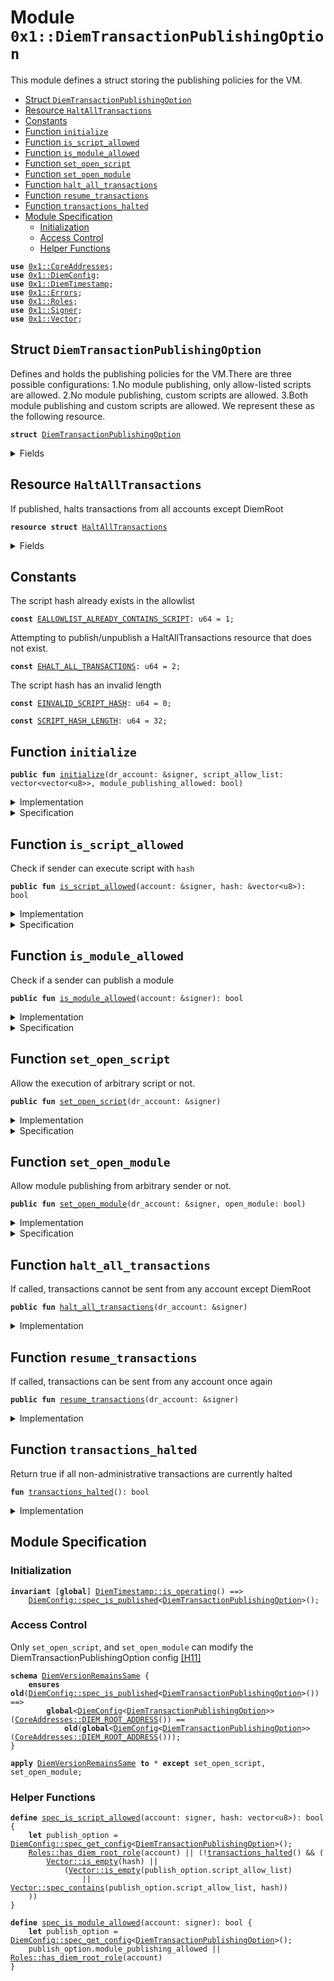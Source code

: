 
<a name="0x1_DiemTransactionPublishingOption"></a>

# Module `0x1::DiemTransactionPublishingOption`

This module defines a struct storing the publishing policies for the VM.


-  [Struct `DiemTransactionPublishingOption`](#0x1_DiemTransactionPublishingOption_DiemTransactionPublishingOption)
-  [Resource `HaltAllTransactions`](#0x1_DiemTransactionPublishingOption_HaltAllTransactions)
-  [Constants](#@Constants_0)
-  [Function `initialize`](#0x1_DiemTransactionPublishingOption_initialize)
-  [Function `is_script_allowed`](#0x1_DiemTransactionPublishingOption_is_script_allowed)
-  [Function `is_module_allowed`](#0x1_DiemTransactionPublishingOption_is_module_allowed)
-  [Function `set_open_script`](#0x1_DiemTransactionPublishingOption_set_open_script)
-  [Function `set_open_module`](#0x1_DiemTransactionPublishingOption_set_open_module)
-  [Function `halt_all_transactions`](#0x1_DiemTransactionPublishingOption_halt_all_transactions)
-  [Function `resume_transactions`](#0x1_DiemTransactionPublishingOption_resume_transactions)
-  [Function `transactions_halted`](#0x1_DiemTransactionPublishingOption_transactions_halted)
-  [Module Specification](#@Module_Specification_1)
    -  [Initialization](#@Initialization_2)
    -  [Access Control](#@Access_Control_3)
    -  [Helper Functions](#@Helper_Functions_4)


<pre><code><b>use</b> <a href="CoreAddresses.md#0x1_CoreAddresses">0x1::CoreAddresses</a>;
<b>use</b> <a href="DiemConfig.md#0x1_DiemConfig">0x1::DiemConfig</a>;
<b>use</b> <a href="DiemTimestamp.md#0x1_DiemTimestamp">0x1::DiemTimestamp</a>;
<b>use</b> <a href="../../../../../../move-stdlib/docs/Errors.md#0x1_Errors">0x1::Errors</a>;
<b>use</b> <a href="Roles.md#0x1_Roles">0x1::Roles</a>;
<b>use</b> <a href="../../../../../../move-stdlib/docs/Signer.md#0x1_Signer">0x1::Signer</a>;
<b>use</b> <a href="../../../../../../move-stdlib/docs/Vector.md#0x1_Vector">0x1::Vector</a>;
</code></pre>



<a name="0x1_DiemTransactionPublishingOption_DiemTransactionPublishingOption"></a>

## Struct `DiemTransactionPublishingOption`

Defines and holds the publishing policies for the VM.There are three possible configurations:
1.No module publishing, only allow-listed scripts are allowed.
2.No module publishing, custom scripts are allowed.
3.Both module publishing and custom scripts are allowed.
We represent these as the following resource.


<pre><code><b>struct</b> <a href="DiemTransactionPublishingOption.md#0x1_DiemTransactionPublishingOption">DiemTransactionPublishingOption</a>
</code></pre>



<details>
<summary>Fields</summary>


<dl>
<dt>
<code>script_allow_list: vector&lt;vector&lt;u8&gt;&gt;</code>
</dt>
<dd>
 Only script hashes in the following list can be executed by the network.If the vector is empty, no
 limitation would be enforced.
</dd>
<dt>
<code>module_publishing_allowed: bool</code>
</dt>
<dd>
 Anyone can publish new module if this flag is set to true.
</dd>
</dl>


</details>

<a name="0x1_DiemTransactionPublishingOption_HaltAllTransactions"></a>

## Resource `HaltAllTransactions`

If published, halts transactions from all accounts except DiemRoot


<pre><code><b>resource</b> <b>struct</b> <a href="DiemTransactionPublishingOption.md#0x1_DiemTransactionPublishingOption_HaltAllTransactions">HaltAllTransactions</a>
</code></pre>



<details>
<summary>Fields</summary>


<dl>
<dt>
<code>dummy_field: bool</code>
</dt>
<dd>

</dd>
</dl>


</details>

<a name="@Constants_0"></a>

## Constants


<a name="0x1_DiemTransactionPublishingOption_EALLOWLIST_ALREADY_CONTAINS_SCRIPT"></a>

The script hash already exists in the allowlist


<pre><code><b>const</b> <a href="DiemTransactionPublishingOption.md#0x1_DiemTransactionPublishingOption_EALLOWLIST_ALREADY_CONTAINS_SCRIPT">EALLOWLIST_ALREADY_CONTAINS_SCRIPT</a>: u64 = 1;
</code></pre>



<a name="0x1_DiemTransactionPublishingOption_EHALT_ALL_TRANSACTIONS"></a>

Attempting to publish/unpublish a HaltAllTransactions resource that does not exist.


<pre><code><b>const</b> <a href="DiemTransactionPublishingOption.md#0x1_DiemTransactionPublishingOption_EHALT_ALL_TRANSACTIONS">EHALT_ALL_TRANSACTIONS</a>: u64 = 2;
</code></pre>



<a name="0x1_DiemTransactionPublishingOption_EINVALID_SCRIPT_HASH"></a>

The script hash has an invalid length


<pre><code><b>const</b> <a href="DiemTransactionPublishingOption.md#0x1_DiemTransactionPublishingOption_EINVALID_SCRIPT_HASH">EINVALID_SCRIPT_HASH</a>: u64 = 0;
</code></pre>



<a name="0x1_DiemTransactionPublishingOption_SCRIPT_HASH_LENGTH"></a>



<pre><code><b>const</b> <a href="DiemTransactionPublishingOption.md#0x1_DiemTransactionPublishingOption_SCRIPT_HASH_LENGTH">SCRIPT_HASH_LENGTH</a>: u64 = 32;
</code></pre>



<a name="0x1_DiemTransactionPublishingOption_initialize"></a>

## Function `initialize`



<pre><code><b>public</b> <b>fun</b> <a href="DiemTransactionPublishingOption.md#0x1_DiemTransactionPublishingOption_initialize">initialize</a>(dr_account: &signer, script_allow_list: vector&lt;vector&lt;u8&gt;&gt;, module_publishing_allowed: bool)
</code></pre>



<details>
<summary>Implementation</summary>


<pre><code><b>public</b> <b>fun</b> <a href="DiemTransactionPublishingOption.md#0x1_DiemTransactionPublishingOption_initialize">initialize</a>(
    dr_account: &signer,
    script_allow_list: vector&lt;vector&lt;u8&gt;&gt;,
    module_publishing_allowed: bool,
) {
    <a href="DiemTimestamp.md#0x1_DiemTimestamp_assert_genesis">DiemTimestamp::assert_genesis</a>();
    <a href="Roles.md#0x1_Roles_assert_diem_root">Roles::assert_diem_root</a>(dr_account);

    <a href="DiemConfig.md#0x1_DiemConfig_publish_new_config">DiemConfig::publish_new_config</a>(
        dr_account,
        <a href="DiemTransactionPublishingOption.md#0x1_DiemTransactionPublishingOption">DiemTransactionPublishingOption</a> {
            script_allow_list, module_publishing_allowed
        }
    );
}
</code></pre>



</details>

<details>
<summary>Specification</summary>


Must abort if the signer does not have the DiemRoot role [[H11]][PERMISSION].


<pre><code><b>include</b> <a href="Roles.md#0x1_Roles_AbortsIfNotDiemRoot">Roles::AbortsIfNotDiemRoot</a>{account: dr_account};
<b>include</b> <a href="DiemTimestamp.md#0x1_DiemTimestamp_AbortsIfNotGenesis">DiemTimestamp::AbortsIfNotGenesis</a>;
<b>include</b> <a href="DiemConfig.md#0x1_DiemConfig_PublishNewConfigAbortsIf">DiemConfig::PublishNewConfigAbortsIf</a>&lt;<a href="DiemTransactionPublishingOption.md#0x1_DiemTransactionPublishingOption">DiemTransactionPublishingOption</a>&gt;;
<b>include</b> <a href="DiemConfig.md#0x1_DiemConfig_PublishNewConfigEnsures">DiemConfig::PublishNewConfigEnsures</a>&lt;<a href="DiemTransactionPublishingOption.md#0x1_DiemTransactionPublishingOption">DiemTransactionPublishingOption</a>&gt; {
    payload: <a href="DiemTransactionPublishingOption.md#0x1_DiemTransactionPublishingOption">DiemTransactionPublishingOption</a> {
        script_allow_list, module_publishing_allowed
    }};
</code></pre>



</details>

<a name="0x1_DiemTransactionPublishingOption_is_script_allowed"></a>

## Function `is_script_allowed`

Check if sender can execute script with <code>hash</code>


<pre><code><b>public</b> <b>fun</b> <a href="DiemTransactionPublishingOption.md#0x1_DiemTransactionPublishingOption_is_script_allowed">is_script_allowed</a>(account: &signer, hash: &vector&lt;u8&gt;): bool
</code></pre>



<details>
<summary>Implementation</summary>


<pre><code><b>public</b> <b>fun</b> <a href="DiemTransactionPublishingOption.md#0x1_DiemTransactionPublishingOption_is_script_allowed">is_script_allowed</a>(account: &signer, hash: &vector&lt;u8&gt;): bool {
    // DiemRoot can send any <b>script</b>
    <b>if</b> (<a href="Roles.md#0x1_Roles_has_diem_root_role">Roles::has_diem_root_role</a>(account)) <b>return</b> <b>true</b>;

    // No one <b>except</b> DiemRoot can send scripts when transactions are halted
    <b>if</b> (<a href="DiemTransactionPublishingOption.md#0x1_DiemTransactionPublishingOption_transactions_halted">transactions_halted</a>()) <b>return</b> <b>false</b>;

    // The adapter passes an empty hash for <b>script</b> functions.All <b>script</b> functions are allowed
    <b>if</b> (<a href="../../../../../../move-stdlib/docs/Vector.md#0x1_Vector_is_empty">Vector::is_empty</a>(hash)) <b>return</b> <b>true</b>;

    <b>let</b> publish_option = <a href="DiemConfig.md#0x1_DiemConfig_get">DiemConfig::get</a>&lt;<a href="DiemTransactionPublishingOption.md#0x1_DiemTransactionPublishingOption">DiemTransactionPublishingOption</a>&gt;();
    // allowlist empty = open publishing, anyone can send txes
    <a href="../../../../../../move-stdlib/docs/Vector.md#0x1_Vector_is_empty">Vector::is_empty</a>(&publish_option.script_allow_list)
        // fixed allowlist.check inclusion
        || <a href="../../../../../../move-stdlib/docs/Vector.md#0x1_Vector_contains">Vector::contains</a>(&publish_option.script_allow_list, hash)
}
</code></pre>



</details>

<details>
<summary>Specification</summary>



<pre><code><b>include</b>
    !<a href="Roles.md#0x1_Roles_has_diem_root_role">Roles::has_diem_root_role</a>(account) && !<a href="DiemTransactionPublishingOption.md#0x1_DiemTransactionPublishingOption_transactions_halted">transactions_halted</a>() && !<a href="../../../../../../move-stdlib/docs/Vector.md#0x1_Vector_is_empty">Vector::is_empty</a>(hash)
    ==&gt; <a href="DiemConfig.md#0x1_DiemConfig_AbortsIfNotPublished">DiemConfig::AbortsIfNotPublished</a>&lt;<a href="DiemTransactionPublishingOption.md#0x1_DiemTransactionPublishingOption">DiemTransactionPublishingOption</a>&gt;{};
</code></pre>




<a name="0x1_DiemTransactionPublishingOption_AbortsIfNoTransactionPublishingOption"></a>


<pre><code><b>schema</b> <a href="DiemTransactionPublishingOption.md#0x1_DiemTransactionPublishingOption_AbortsIfNoTransactionPublishingOption">AbortsIfNoTransactionPublishingOption</a> {
    <b>include</b> <a href="DiemTimestamp.md#0x1_DiemTimestamp_is_genesis">DiemTimestamp::is_genesis</a>() ==&gt; <a href="DiemConfig.md#0x1_DiemConfig_AbortsIfNotPublished">DiemConfig::AbortsIfNotPublished</a>&lt;<a href="DiemTransactionPublishingOption.md#0x1_DiemTransactionPublishingOption">DiemTransactionPublishingOption</a>&gt;{};
}
</code></pre>



</details>

<a name="0x1_DiemTransactionPublishingOption_is_module_allowed"></a>

## Function `is_module_allowed`

Check if a sender can publish a module


<pre><code><b>public</b> <b>fun</b> <a href="DiemTransactionPublishingOption.md#0x1_DiemTransactionPublishingOption_is_module_allowed">is_module_allowed</a>(account: &signer): bool
</code></pre>



<details>
<summary>Implementation</summary>


<pre><code><b>public</b> <b>fun</b> <a href="DiemTransactionPublishingOption.md#0x1_DiemTransactionPublishingOption_is_module_allowed">is_module_allowed</a>(account: &signer): bool {
    <b>let</b> publish_option = <a href="DiemConfig.md#0x1_DiemConfig_get">DiemConfig::get</a>&lt;<a href="DiemTransactionPublishingOption.md#0x1_DiemTransactionPublishingOption">DiemTransactionPublishingOption</a>&gt;();

    publish_option.module_publishing_allowed || <a href="Roles.md#0x1_Roles_has_diem_root_role">Roles::has_diem_root_role</a>(account)
}
</code></pre>



</details>

<details>
<summary>Specification</summary>



<pre><code><b>include</b> <a href="DiemConfig.md#0x1_DiemConfig_AbortsIfNotPublished">DiemConfig::AbortsIfNotPublished</a>&lt;<a href="DiemTransactionPublishingOption.md#0x1_DiemTransactionPublishingOption">DiemTransactionPublishingOption</a>&gt;{};
</code></pre>



</details>

<a name="0x1_DiemTransactionPublishingOption_set_open_script"></a>

## Function `set_open_script`

Allow the execution of arbitrary script or not.


<pre><code><b>public</b> <b>fun</b> <a href="DiemTransactionPublishingOption.md#0x1_DiemTransactionPublishingOption_set_open_script">set_open_script</a>(dr_account: &signer)
</code></pre>



<details>
<summary>Implementation</summary>


<pre><code><b>public</b> <b>fun</b> <a href="DiemTransactionPublishingOption.md#0x1_DiemTransactionPublishingOption_set_open_script">set_open_script</a>(dr_account: &signer) {
    <a href="Roles.md#0x1_Roles_assert_diem_root">Roles::assert_diem_root</a>(dr_account);
    <b>let</b> publish_option = <a href="DiemConfig.md#0x1_DiemConfig_get">DiemConfig::get</a>&lt;<a href="DiemTransactionPublishingOption.md#0x1_DiemTransactionPublishingOption">DiemTransactionPublishingOption</a>&gt;();

    publish_option.script_allow_list = <a href="../../../../../../move-stdlib/docs/Vector.md#0x1_Vector_empty">Vector::empty</a>();
    <a href="DiemConfig.md#0x1_DiemConfig_set">DiemConfig::set</a>&lt;<a href="DiemTransactionPublishingOption.md#0x1_DiemTransactionPublishingOption">DiemTransactionPublishingOption</a>&gt;(dr_account, publish_option);
}
</code></pre>



</details>

<details>
<summary>Specification</summary>


Must abort if the signer does not have the DiemRoot role [[H11]][PERMISSION].


<pre><code><b>include</b> <a href="Roles.md#0x1_Roles_AbortsIfNotDiemRoot">Roles::AbortsIfNotDiemRoot</a>{account: dr_account};
<b>include</b> <a href="DiemConfig.md#0x1_DiemConfig_AbortsIfNotPublished">DiemConfig::AbortsIfNotPublished</a>&lt;<a href="DiemTransactionPublishingOption.md#0x1_DiemTransactionPublishingOption">DiemTransactionPublishingOption</a>&gt;;
<b>include</b> <a href="DiemConfig.md#0x1_DiemConfig_SetAbortsIf">DiemConfig::SetAbortsIf</a>&lt;<a href="DiemTransactionPublishingOption.md#0x1_DiemTransactionPublishingOption">DiemTransactionPublishingOption</a>&gt;{account: dr_account};
</code></pre>



</details>

<a name="0x1_DiemTransactionPublishingOption_set_open_module"></a>

## Function `set_open_module`

Allow module publishing from arbitrary sender or not.


<pre><code><b>public</b> <b>fun</b> <a href="DiemTransactionPublishingOption.md#0x1_DiemTransactionPublishingOption_set_open_module">set_open_module</a>(dr_account: &signer, open_module: bool)
</code></pre>



<details>
<summary>Implementation</summary>


<pre><code><b>public</b> <b>fun</b> <a href="DiemTransactionPublishingOption.md#0x1_DiemTransactionPublishingOption_set_open_module">set_open_module</a>(dr_account: &signer, open_module: bool) {
    <a href="Roles.md#0x1_Roles_assert_diem_root">Roles::assert_diem_root</a>(dr_account);

    <b>let</b> publish_option = <a href="DiemConfig.md#0x1_DiemConfig_get">DiemConfig::get</a>&lt;<a href="DiemTransactionPublishingOption.md#0x1_DiemTransactionPublishingOption">DiemTransactionPublishingOption</a>&gt;();

    publish_option.module_publishing_allowed = open_module;
    <a href="DiemConfig.md#0x1_DiemConfig_set">DiemConfig::set</a>&lt;<a href="DiemTransactionPublishingOption.md#0x1_DiemTransactionPublishingOption">DiemTransactionPublishingOption</a>&gt;(dr_account, publish_option);
}
</code></pre>



</details>

<details>
<summary>Specification</summary>


Must abort if the signer does not have the DiemRoot role [[H11]][PERMISSION].


<pre><code><b>include</b> <a href="Roles.md#0x1_Roles_AbortsIfNotDiemRoot">Roles::AbortsIfNotDiemRoot</a>{account: dr_account};
<b>include</b> <a href="DiemConfig.md#0x1_DiemConfig_AbortsIfNotPublished">DiemConfig::AbortsIfNotPublished</a>&lt;<a href="DiemTransactionPublishingOption.md#0x1_DiemTransactionPublishingOption">DiemTransactionPublishingOption</a>&gt;;
<b>include</b> <a href="DiemConfig.md#0x1_DiemConfig_SetAbortsIf">DiemConfig::SetAbortsIf</a>&lt;<a href="DiemTransactionPublishingOption.md#0x1_DiemTransactionPublishingOption">DiemTransactionPublishingOption</a>&gt;{account: dr_account};
</code></pre>



</details>

<a name="0x1_DiemTransactionPublishingOption_halt_all_transactions"></a>

## Function `halt_all_transactions`

If called, transactions cannot be sent from any account except DiemRoot


<pre><code><b>public</b> <b>fun</b> <a href="DiemTransactionPublishingOption.md#0x1_DiemTransactionPublishingOption_halt_all_transactions">halt_all_transactions</a>(dr_account: &signer)
</code></pre>



<details>
<summary>Implementation</summary>


<pre><code><b>public</b> <b>fun</b> <a href="DiemTransactionPublishingOption.md#0x1_DiemTransactionPublishingOption_halt_all_transactions">halt_all_transactions</a>(dr_account: &signer) {
    <a href="Roles.md#0x1_Roles_assert_diem_root">Roles::assert_diem_root</a>(dr_account);
    <b>assert</b>(
        !<b>exists</b>&lt;<a href="DiemTransactionPublishingOption.md#0x1_DiemTransactionPublishingOption_HaltAllTransactions">HaltAllTransactions</a>&gt;(<a href="../../../../../../move-stdlib/docs/Signer.md#0x1_Signer_address_of">Signer::address_of</a>(dr_account)),
        <a href="../../../../../../move-stdlib/docs/Errors.md#0x1_Errors_already_published">Errors::already_published</a>(<a href="DiemTransactionPublishingOption.md#0x1_DiemTransactionPublishingOption_EHALT_ALL_TRANSACTIONS">EHALT_ALL_TRANSACTIONS</a>),
    );
    move_to(dr_account, <a href="DiemTransactionPublishingOption.md#0x1_DiemTransactionPublishingOption_HaltAllTransactions">HaltAllTransactions</a> {});
}
</code></pre>



</details>

<a name="0x1_DiemTransactionPublishingOption_resume_transactions"></a>

## Function `resume_transactions`

If called, transactions can be sent from any account once again


<pre><code><b>public</b> <b>fun</b> <a href="DiemTransactionPublishingOption.md#0x1_DiemTransactionPublishingOption_resume_transactions">resume_transactions</a>(dr_account: &signer)
</code></pre>



<details>
<summary>Implementation</summary>


<pre><code><b>public</b> <b>fun</b> <a href="DiemTransactionPublishingOption.md#0x1_DiemTransactionPublishingOption_resume_transactions">resume_transactions</a>(dr_account: &signer) <b>acquires</b> <a href="DiemTransactionPublishingOption.md#0x1_DiemTransactionPublishingOption_HaltAllTransactions">HaltAllTransactions</a> {
    <a href="Roles.md#0x1_Roles_assert_diem_root">Roles::assert_diem_root</a>(dr_account);
    <b>let</b> dr_address = <a href="../../../../../../move-stdlib/docs/Signer.md#0x1_Signer_address_of">Signer::address_of</a>(dr_account);
    <b>assert</b>(
        <b>exists</b>&lt;<a href="DiemTransactionPublishingOption.md#0x1_DiemTransactionPublishingOption_HaltAllTransactions">HaltAllTransactions</a>&gt;(dr_address),
        <a href="../../../../../../move-stdlib/docs/Errors.md#0x1_Errors_already_published">Errors::already_published</a>(<a href="DiemTransactionPublishingOption.md#0x1_DiemTransactionPublishingOption_EHALT_ALL_TRANSACTIONS">EHALT_ALL_TRANSACTIONS</a>),
    );

    <b>let</b> <a href="DiemTransactionPublishingOption.md#0x1_DiemTransactionPublishingOption_HaltAllTransactions">HaltAllTransactions</a> {} = move_from&lt;<a href="DiemTransactionPublishingOption.md#0x1_DiemTransactionPublishingOption_HaltAllTransactions">HaltAllTransactions</a>&gt;(dr_address);
}
</code></pre>



</details>

<a name="0x1_DiemTransactionPublishingOption_transactions_halted"></a>

## Function `transactions_halted`

Return true if all non-administrative transactions are currently halted


<pre><code><b>fun</b> <a href="DiemTransactionPublishingOption.md#0x1_DiemTransactionPublishingOption_transactions_halted">transactions_halted</a>(): bool
</code></pre>



<details>
<summary>Implementation</summary>


<pre><code><b>fun</b> <a href="DiemTransactionPublishingOption.md#0x1_DiemTransactionPublishingOption_transactions_halted">transactions_halted</a>(): bool {
    <b>exists</b>&lt;<a href="DiemTransactionPublishingOption.md#0x1_DiemTransactionPublishingOption_HaltAllTransactions">HaltAllTransactions</a>&gt;(<a href="CoreAddresses.md#0x1_CoreAddresses_DIEM_ROOT_ADDRESS">CoreAddresses::DIEM_ROOT_ADDRESS</a>())
}
</code></pre>



</details>

<a name="@Module_Specification_1"></a>

## Module Specification



<a name="@Initialization_2"></a>

### Initialization



<pre><code><b>invariant</b> [<b>global</b>] <a href="DiemTimestamp.md#0x1_DiemTimestamp_is_operating">DiemTimestamp::is_operating</a>() ==&gt;
    <a href="DiemConfig.md#0x1_DiemConfig_spec_is_published">DiemConfig::spec_is_published</a>&lt;<a href="DiemTransactionPublishingOption.md#0x1_DiemTransactionPublishingOption">DiemTransactionPublishingOption</a>&gt;();
</code></pre>



<a name="@Access_Control_3"></a>

### Access Control

Only <code>set_open_script</code>, and <code>set_open_module</code> can modify the
DiemTransactionPublishingOption config [[H11]][PERMISSION]


<a name="0x1_DiemTransactionPublishingOption_DiemVersionRemainsSame"></a>


<pre><code><b>schema</b> <a href="DiemTransactionPublishingOption.md#0x1_DiemTransactionPublishingOption_DiemVersionRemainsSame">DiemVersionRemainsSame</a> {
    <b>ensures</b> <b>old</b>(<a href="DiemConfig.md#0x1_DiemConfig_spec_is_published">DiemConfig::spec_is_published</a>&lt;<a href="DiemTransactionPublishingOption.md#0x1_DiemTransactionPublishingOption">DiemTransactionPublishingOption</a>&gt;()) ==&gt;
        <b>global</b>&lt;<a href="DiemConfig.md#0x1_DiemConfig">DiemConfig</a>&lt;<a href="DiemTransactionPublishingOption.md#0x1_DiemTransactionPublishingOption">DiemTransactionPublishingOption</a>&gt;&gt;(<a href="CoreAddresses.md#0x1_CoreAddresses_DIEM_ROOT_ADDRESS">CoreAddresses::DIEM_ROOT_ADDRESS</a>()) ==
            <b>old</b>(<b>global</b>&lt;<a href="DiemConfig.md#0x1_DiemConfig">DiemConfig</a>&lt;<a href="DiemTransactionPublishingOption.md#0x1_DiemTransactionPublishingOption">DiemTransactionPublishingOption</a>&gt;&gt;(<a href="CoreAddresses.md#0x1_CoreAddresses_DIEM_ROOT_ADDRESS">CoreAddresses::DIEM_ROOT_ADDRESS</a>()));
}
</code></pre>




<pre><code><b>apply</b> <a href="DiemTransactionPublishingOption.md#0x1_DiemTransactionPublishingOption_DiemVersionRemainsSame">DiemVersionRemainsSame</a> <b>to</b> * <b>except</b> set_open_script, set_open_module;
</code></pre>



<a name="@Helper_Functions_4"></a>

### Helper Functions



<a name="0x1_DiemTransactionPublishingOption_spec_is_script_allowed"></a>


<pre><code><b>define</b> <a href="DiemTransactionPublishingOption.md#0x1_DiemTransactionPublishingOption_spec_is_script_allowed">spec_is_script_allowed</a>(account: signer, hash: vector&lt;u8&gt;): bool {
    <b>let</b> publish_option = <a href="DiemConfig.md#0x1_DiemConfig_spec_get_config">DiemConfig::spec_get_config</a>&lt;<a href="DiemTransactionPublishingOption.md#0x1_DiemTransactionPublishingOption">DiemTransactionPublishingOption</a>&gt;();
    <a href="Roles.md#0x1_Roles_has_diem_root_role">Roles::has_diem_root_role</a>(account) || (!<a href="DiemTransactionPublishingOption.md#0x1_DiemTransactionPublishingOption_transactions_halted">transactions_halted</a>() && (
        <a href="../../../../../../move-stdlib/docs/Vector.md#0x1_Vector_is_empty">Vector::is_empty</a>(hash) ||
            (<a href="../../../../../../move-stdlib/docs/Vector.md#0x1_Vector_is_empty">Vector::is_empty</a>(publish_option.script_allow_list)
                || <a href="../../../../../../move-stdlib/docs/Vector.md#0x1_Vector_spec_contains">Vector::spec_contains</a>(publish_option.script_allow_list, hash))
    ))
}
<a name="0x1_DiemTransactionPublishingOption_spec_is_module_allowed"></a>
<b>define</b> <a href="DiemTransactionPublishingOption.md#0x1_DiemTransactionPublishingOption_spec_is_module_allowed">spec_is_module_allowed</a>(account: signer): bool {
    <b>let</b> publish_option = <a href="DiemConfig.md#0x1_DiemConfig_spec_get_config">DiemConfig::spec_get_config</a>&lt;<a href="DiemTransactionPublishingOption.md#0x1_DiemTransactionPublishingOption">DiemTransactionPublishingOption</a>&gt;();
    publish_option.module_publishing_allowed || <a href="Roles.md#0x1_Roles_has_diem_root_role">Roles::has_diem_root_role</a>(account)
}
</code></pre>


[//]: # ("File containing references which can be used from documentation")
[ACCESS_CONTROL]: https://github.com/diem/dip/blob/main/dips/dip-2.md
[ROLE]: https://github.com/diem/dip/blob/main/dips/dip-2.md#roles
[PERMISSION]: https://github.com/diem/dip/blob/main/dips/dip-2.md#permissions
